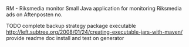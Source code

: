 RM - Riksmedia monitor
Small Java application for monitoring Riksmedia ads on Aftenposten no.


TODO
complete backup strategy
package executable                http://left.subtree.org/2008/01/24/creating-executable-jars-with-maven/
provide readme doc
install and test on generator

